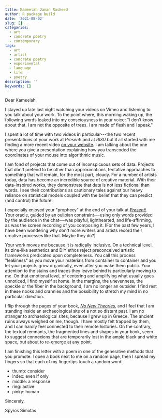 ```yaml
---
title: Kameelah Janan Rasheed
author: R package build
date: '2021-08-02'
slug: []
categories:
  - art
  - concrete poetry
  - contemporary
tags:
  - art
  - artist
  - concrete poetry
  - experimental
  - language
  - life
  - poetry
description: ''
keywords: []
---
```



Dear Kameelah, 

I stayed up late last night watching your videos on Vimeo and listening to you talk about your work. To the point where, this morning waking up, the following words leaked into my consciousness in your voice: "I don’t know about that. I am not the opposite of trees. I am made of flesh and I speak." 

I spent a lot of time with two videos in particular---the two recent presentations of your work at _Present!_ and at _RISD_ but it all started with me finding a more recent video [on your website](http://www.kameelahr.com/). I am talking about the one where you give a presentation explaining how you transcoded the coordinates of your mouse into algorithmic music. 

I am fond of projects that come out of inconspicuous sets of data. Projects that don't pretend to be other than approximations, tentative approaches to something that will remain, for the most part, cloudy. For a number of artists today, data has become an incredible source of creative material. With their data-inspired works, they demonstrate that data is not less fictional than words. I see their contributions as cautionary tales against our heavy reliance on statistical models coupled with the belief that they can predict (and control) the future. 

I especially enjoyed your "prophecy" at the end of your talk at [_Present!_](https://vimeo.com/467305258). Your oracle, guided by an oulipian constraint---using only words provided by the audience in the chat---was playful, lighthearted, and life-affirming, as was the screen recording of you composing it. (For the past few years, I have been wondering why don't more writers and artists record their creative processes like that. Maybe they do?)   

Your work moves me because it is radically inclusive. On a technical level, its zine-like aesthetics and DIY ethos reject preconceived artistic frameworks predicated upon completeness. You call this process "leakiness" as you move your materials from container to container and you let your projects grow organically, even after you make them public. Your attention to the stains and traces they leave behind is particularly moving to me. On that emotional level, of centering and amplifying what usually goes unnoticed, I find myself at home. In the margins, the unevenness, the speckle or the fiber in the background, I am no longer an outsider. I find rest in these nooks and crannies and the possibility to stretch my mind in no particular direction. 

I flip through the pages of your book, [_No New Theories_](https://www.printedmatter.org/catalog/51106/), and I feel that I am standing inside an archaeological site of a not so distant past. I am no stranger to archaeological sites, because I grew up in Greece. The ancient ruins always weighed on me, though. I have mostly felt trapped by them, and I can hardly feel connected to their remote histories. On the contrary, the textual remnants, the fragmented lines and shapes in your book, seem to suggest connexions that are temporarily lost in the ample black and white space, but about to re-emerge at any point. 

I am finishing this letter with a poem in one of the generative methods that you promote. I open a book next to me on a random page, then I spread my fingers so that each of my fingertips touch a random word.   

- thumb: consider <!-- ing -->
- index: even if only
- middle: <!-- in --> a response 
- ring: active 
- pinky: human

Sincerely, 

Spyros Simotas
